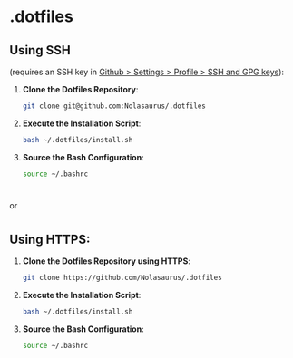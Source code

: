 
# .dotfiles

## Using SSH 
(requires an SSH key in [Github > Settings > Profile > SSH and GPG keys](https://github.com/settings/keys)):
1. **Clone the Dotfiles Repository**:
   ```bash
   git clone git@github.com:Nolasaurus/.dotfiles
   ```
2. **Execute the Installation Script**:
   ```bash
   bash ~/.dotfiles/install.sh
   ```

3. **Source the Bash Configuration**:
   ```bash
   source ~/.bashrc
   ```
#   
or
#
    
## Using HTTPS:
1. **Clone the Dotfiles Repository using HTTPS**:
   ```bash
   git clone https://github.com/Nolasaurus/.dotfiles
   ```
   
2. **Execute the Installation Script**:
   ```bash
   bash ~/.dotfiles/install.sh
   ```

3. **Source the Bash Configuration**:
   ```bash
   source ~/.bashrc
   ```


